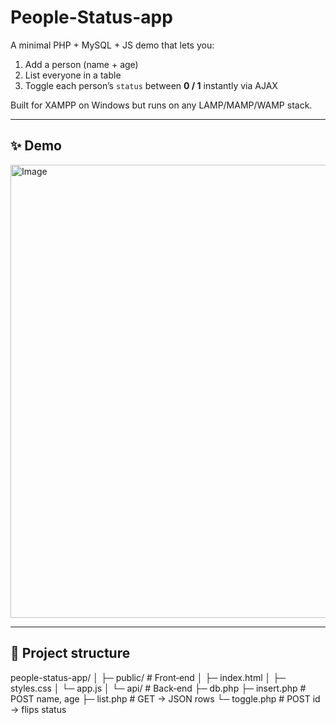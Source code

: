 # People-Status-app
A minimal PHP + MySQL + JS demo that lets you:  
1. Add a person (name + age)  
2. List everyone in a table  
3. Toggle each person’s `status` between **0 / 1** instantly via AJAX

Built for XAMPP on Windows but runs on any LAMP/MAMP/WAMP stack.

---

## ✨ Demo

<img width="1623" height="725" alt="Image" src="https://github.com/user-attachments/assets/ea368e9c-c748-462f-ae7a-91ba08e1227d" />

---

## 📂 Project structure

people-status-app/
│
├─ public/ # Front‑end
│ ├─ index.html
│ ├─ styles.css
│ └─ app.js
│
└─ api/ # Back‑end
├─ db.php
├─ insert.php # POST name, age
├─ list.php # GET -> JSON rows
└─ toggle.php # POST id -> flips status
